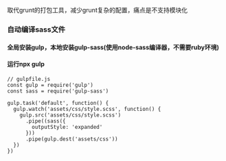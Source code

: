 取代grunt的打包工具，减少grunt复杂的配置，痛点是不支持模块化

### 自动编译sass文件

#### 全局安装gulp，本地安装gulp-sass(使用node-sass编译器，不需要ruby环境)

#### 运行npx gulp

```
// gulpfile.js
const gulp = require('gulp')
const sass = require('gulp-sass')

gulp.task('default', function() {
  gulp.watch('assets/css/style.scss', function() {
    gulp.src('assets/css/style.scss')
      .pipe((sass({
        outputStyle: 'expanded'
      }))
      .pipe(gulp.dest('assets/css'))
  })
})
```
